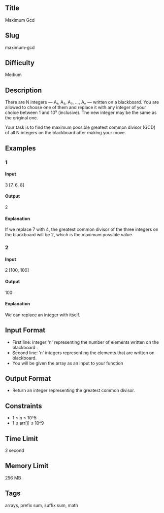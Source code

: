 ## Title

Maximum Gcd

## Slug

maximum-gcd

## Difficulty

Medium

## Description

There are N integers — A₁, A₂, A₃, …, Aₙ — written on a blackboard.
You are allowed to choose one of them and replace it with any integer of your choice between 1 and 10⁹ (inclusive). The new integer may be the same as the original one.

Your task is to find the maximum possible greatest common divisor (GCD) of all N integers on the blackboard after making your move.

## Examples

### 1

#### Input

3 
[7, 6, 8]

#### Output

2

#### Explanation

If we replace 7 with 4, the greatest common divisor of the three integers on the blackboard will be 2, which is the maximum possible value.

### 2

#### Input

2
[100, 100]

#### Output

100

#### Explanation

We can replace an integer with itself.

## Input Format

- First line: integer 'n' representing the number of elements written on the blackboard .  
- Second line: 'n' integers representing the elements that are written on blackboard.
- You will be given the array as an input to your function

## Output Format

- Return an integer representing the greatest common divisor.

## Constraints

- 1 ≤ n ≤ 10^5
- 1 ≤ arr[i] ≤ 10^9

## Time Limit

2 second

## Memory Limit

256 MB

## Tags

arrays, prefix sum, suffix sum, math
